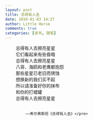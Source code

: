 ```yaml
---
layout: post
title: 总得有人去
date: 2010-01-03 14:27
author: Little Horse
comments: true
categories: [读书, 随笔]
---
```

<span style="font-family: arial,sans-serif; font-size: small;">
</span>
<pre style="white-space: pre-wrap; word-wrap: break-word;">    总得有人去擦亮星星
    它们看起来有些昏暗
    总得有人去擦亮星星
    八哥、海鸥和老鹰都抱怨
    那些星星已老旧而锈蚀
    想换新的我们买不起
    所以请准备好你的抹布
    和你的打蜡罐
    总得有人去擦亮星星

             ——希尔弗斯坦《总得有人去》</pre>

